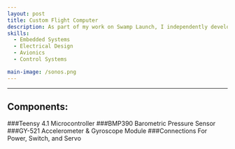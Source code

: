 ```yaml
---
layout: post
title: Custom Flight Computer
description: As part of my work on Swamp Launch, I independently developed a barometric-altitude-based flight computer with an integrated accelerometer. This computer is designed for use in test flights conducted by the staging sub-team and will play a crucial role in the future development of staged-flight systems. The flight computer continuously records acceleration and filtered altitude data to a CSV file on the onboard microSD card. Altitude is also checked against a user-set altitude, at which point a servo is actuated to separate the stages via mechanical linkage. Absolute magnitude of acceleration is calculated and used for launch detection.
skills: 
  - Embedded Systems
  - Electrical Design
  - Avionics
  - Control Systems

main-image: /sonos.png
---
```


---
## Components:
###Teensy 4.1 Microcontroller
###BMP390 Barometric Pressure Sensor
###GY-521 Accelerometer & Gyroscope Module
###Connections For Power, Switch, and Servo


